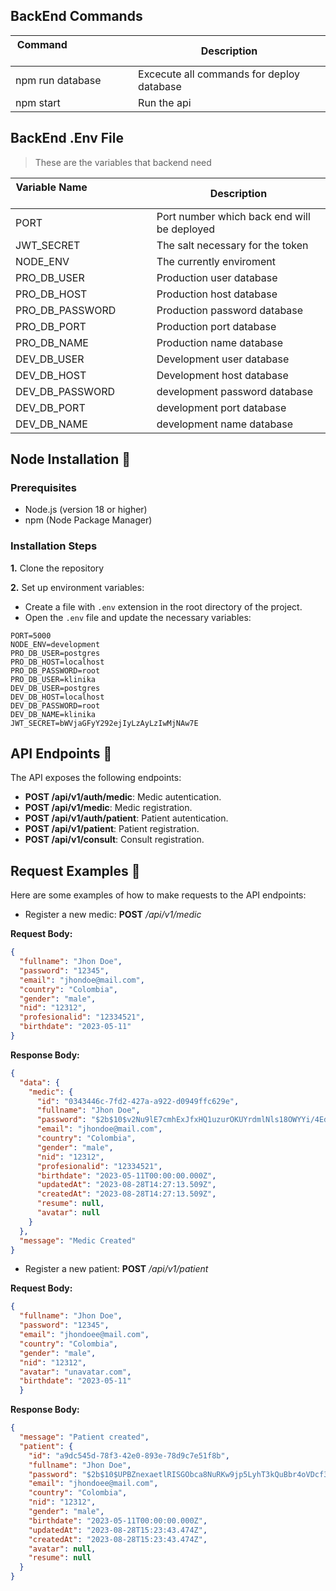 ## BackEnd Commands 
| Command  &nbsp; &nbsp; &nbsp; &nbsp; &nbsp; &nbsp; &nbsp; &nbsp; &nbsp; &nbsp; &nbsp; &nbsp; &nbsp; &nbsp; | Description                                                        |
| -------------------------------------------------------------------------------------------------------- | ------------------------------------------------------------------ |
| npm run database| Excecute all commands for deploy database |
| npm start| Run the api |

## BackEnd .Env File 

>These are the variables that backend need

| Variable Name  &nbsp; &nbsp; &nbsp; &nbsp; &nbsp; &nbsp; &nbsp; &nbsp; &nbsp; &nbsp; &nbsp; &nbsp; &nbsp; &nbsp; | Description                                                        |
| -------------------------------------------------------------------------------------------------------- | ------------------------------------------------------------------ |
| PORT | Port number which back end will be deployed
| JWT_SECRET | The salt necessary for the token|
|NODE_ENV| The currently enviroment|
|PRO_DB_USER| Production user database|
|PRO_DB_HOST| Production host database|
|PRO_DB_PASSWORD| Production password database|
|PRO_DB_PORT| Production port database|
|PRO_DB_NAME| Production name database|
|DEV_DB_USER| Development user database|
|DEV_DB_HOST| Development host database|
|DEV_DB_PASSWORD| development password database|
|DEV_DB_PORT| development port database|
|DEV_DB_NAME| development name database|

## Node Installation :space_invader:


### Prerequisites

- Node.js (version 18 or higher)
- npm (Node Package Manager)

### Installation Steps

**1.** Clone the repository

**2.** Set up environment variables:

- Create a file with `.env` extension in the root directory of the project.
- Open the `.env` file and update the necessary variables:

```env
PORT=5000
NODE_ENV=development
PRO_DB_USER=postgres
PRO_DB_HOST=localhost
PRO_DB_PASSWORD=root
PRO_DB_USER=klinika
DEV_DB_USER=postgres
DEV_DB_HOST=localhost
DEV_DB_PASSWORD=root
DEV_DB_NAME=klinika
JWT_SECRET=bWVjaGFyY292ejIyLzAyLzIwMjNAw7E
```

## API Endpoints :page_with_curl:

The API exposes the following endpoints:

- **POST /api/v1/auth/medic**: Medic autentication.
- **POST /api/v1/medic**: Medic registration.
- **POST /api/v1/auth/patient**: Patient autentication.
- **POST /api/v1/patient**: Patient registration.
- **POST /api/v1/consult**: Consult registration.

## Request Examples :notebook:

Here are some examples of how to make requests to the API endpoints:

- Register a new medic:
**POST** */api/v1/medic*

**Request Body:**
```json
{
  "fullname": "Jhon Doe",
  "password": "12345",
  "email": "jhondoe@mail.com",
  "country": "Colombia",
  "gender": "male",
  "nid": "12312",
  "profesionalid": "12334521",
  "birthdate": "2023-05-11"
}

```

**Response Body:**
```json
{
  "data": {
    "medic": {
      "id": "0343446c-7fd2-427a-a922-d0949ffc629e",
      "fullname": "Jhon Doe",
      "password": "$2b$10$v2Nu9lE7cmhExJfxHQ1uzurOKUYrdmlNls18OWYYi/4EdveKSolMa",
      "email": "jhondoe@mail.com",
      "country": "Colombia",
      "gender": "male",
      "nid": "12312",
      "profesionalid": "12334521",
      "birthdate": "2023-05-11T00:00:00.000Z",
      "updatedAt": "2023-08-28T14:27:13.509Z",
      "createdAt": "2023-08-28T14:27:13.509Z",
      "resume": null,
      "avatar": null
    }
  },
  "message": "Medic Created"
}

```

- Register a new patient:
**POST** */api/v1/patient*

**Request Body:**
```json
{
  "fullname": "Jhon Doe",
  "password": "12345",
  "email": "jhondoee@mail.com",
  "country": "Colombia",
  "gender": "male",
  "nid": "12312",
  "avatar": "unavatar.com",
  "birthdate": "2023-05-11"
  }

```

**Response Body:**
```json
{
  "message": "Patient created",
  "patient": {
    "id": "a9dc545d-78f3-42e0-893e-78d9c7e51f8b",
    "fullname": "Jhon Doe",
    "password": "$2b$10$UPBZnexaetlRISGObca8NuRKw9jp5LyhT3kQuBbr4oVDcf35A74RC",
    "email": "jhondoee@mail.com",
    "country": "Colombia",
    "nid": "12312",
    "gender": "male",
    "birthdate": "2023-05-11T00:00:00.000Z",
    "updatedAt": "2023-08-28T15:23:43.474Z",
    "createdAt": "2023-08-28T15:23:43.474Z",
    "avatar": null,
    "resume": null
  }
}

```
